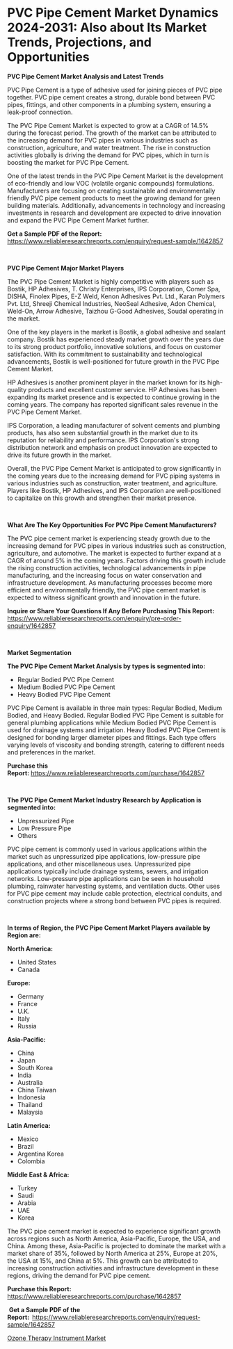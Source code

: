 <p><h1>PVC Pipe Cement Market Dynamics 2024-2031: Also about Its Market Trends, Projections, and Opportunities</h1></p><p><strong>PVC Pipe Cement Market Analysis and Latest Trends</strong></p>
<p><p>PVC Pipe Cement is a type of adhesive used for joining pieces of PVC pipe together. PVC pipe cement creates a strong, durable bond between PVC pipes, fittings, and other components in a plumbing system, ensuring a leak-proof connection.</p><p>The PVC Pipe Cement Market is expected to grow at a CAGR of 14.5% during the forecast period. The growth of the market can be attributed to the increasing demand for PVC pipes in various industries such as construction, agriculture, and water treatment. The rise in construction activities globally is driving the demand for PVC pipes, which in turn is boosting the market for PVC Pipe Cement.</p><p>One of the latest trends in the PVC Pipe Cement Market is the development of eco-friendly and low VOC (volatile organic compounds) formulations. Manufacturers are focusing on creating sustainable and environmentally friendly PVC pipe cement products to meet the growing demand for green building materials. Additionally, advancements in technology and increasing investments in research and development are expected to drive innovation and expand the PVC Pipe Cement Market further.</p></p>
<p><strong>Get a Sample PDF of the Report:&nbsp;</strong> <a href="https://www.reliableresearchreports.com/enquiry/request-sample/1642857">https://www.reliableresearchreports.com/enquiry/request-sample/1642857</a></p>
<p>&nbsp;</p>
<p><strong>PVC Pipe Cement Major Market Players</strong></p>
<p><p>The PVC Pipe Cement Market is highly competitive with players such as Bostik, HP Adhesives, T. Christy Enterprises, IPS Corporation, Comer Spa, DISHA, Finolex Pipes, E-Z Weld, Kenon Adhesives Pvt. Ltd., Karan Polymers Pvt. Ltd, Shreeji Chemical Industries, NeoSeal Adhesive, Adon Chemical, Weld-On, Arrow Adhesive, Taizhou G-Good Adhesives, Soudal operating in the market. </p><p>One of the key players in the market is Bostik, a global adhesive and sealant company. Bostik has experienced steady market growth over the years due to its strong product portfolio, innovative solutions, and focus on customer satisfaction. With its commitment to sustainability and technological advancements, Bostik is well-positioned for future growth in the PVC Pipe Cement Market.</p><p>HP Adhesives is another prominent player in the market known for its high-quality products and excellent customer service. HP Adhesives has been expanding its market presence and is expected to continue growing in the coming years. The company has reported significant sales revenue in the PVC Pipe Cement Market.</p><p>IPS Corporation, a leading manufacturer of solvent cements and plumbing products, has also seen substantial growth in the market due to its reputation for reliability and performance. IPS Corporation's strong distribution network and emphasis on product innovation are expected to drive its future growth in the market.</p><p>Overall, the PVC Pipe Cement Market is anticipated to grow significantly in the coming years due to the increasing demand for PVC piping systems in various industries such as construction, water treatment, and agriculture. Players like Bostik, HP Adhesives, and IPS Corporation are well-positioned to capitalize on this growth and strengthen their market presence.</p></p>
<p>&nbsp;</p>
<p><strong>What Are The Key Opportunities For PVC Pipe Cement Manufacturers?</strong></p>
<p><p>The PVC pipe cement market is experiencing steady growth due to the increasing demand for PVC pipes in various industries such as construction, agriculture, and automotive. The market is expected to further expand at a CAGR of around 5% in the coming years. Factors driving this growth include the rising construction activities, technological advancements in pipe manufacturing, and the increasing focus on water conservation and infrastructure development. As manufacturing processes become more efficient and environmentally friendly, the PVC pipe cement market is expected to witness significant growth and innovation in the future.</p></p>
<p><strong>Inquire or Share Your Questions If Any Before Purchasing This Report:</strong> <a href="https://www.reliableresearchreports.com/enquiry/pre-order-enquiry/1642857">https://www.reliableresearchreports.com/enquiry/pre-order-enquiry/1642857</a></p>
<p>&nbsp;</p>
<p><strong>Market Segmentation</strong></p>
<p><strong>The PVC Pipe Cement Market Analysis by types is segmented into:</strong></p>
<p><ul><li>Regular Bodied PVC Pipe Cement</li><li>Medium Bodied PVC Pipe Cement</li><li>Heavy Bodied PVC Pipe Cement</li></ul></p>
<p><p>PVC Pipe Cement is available in three main types: Regular Bodied, Medium Bodied, and Heavy Bodied. Regular Bodied PVC Pipe Cement is suitable for general plumbing applications while Medium Bodied PVC Pipe Cement is used for drainage systems and irrigation. Heavy Bodied PVC Pipe Cement is designed for bonding larger diameter pipes and fittings. Each type offers varying levels of viscosity and bonding strength, catering to different needs and preferences in the market.</p></p>
<p><strong>Purchase this Report:&nbsp;</strong><a href="https://www.reliableresearchreports.com/purchase/1642857">https://www.reliableresearchreports.com/purchase/1642857</a></p>
<p>&nbsp;</p>
<p><strong>The PVC Pipe Cement Market Industry Research by Application is segmented into:</strong></p>
<p><ul><li>Unpressurized Pipe</li><li>Low Pressure Pipe</li><li>Others</li></ul></p>
<p><p>PVC pipe cement is commonly used in various applications within the market such as unpressurized pipe applications, low-pressure pipe applications, and other miscellaneous uses. Unpressurized pipe applications typically include drainage systems, sewers, and irrigation networks. Low-pressure pipe applications can be seen in household plumbing, rainwater harvesting systems, and ventilation ducts. Other uses for PVC pipe cement may include cable protection, electrical conduits, and construction projects where a strong bond between PVC pipes is required.</p></p>
<p>&nbsp;</p>
<p><strong>In terms of Region, the PVC Pipe Cement Market Players available by Region are:</strong></p>
<p>
    <p> <strong> North America: </strong>
        <ul>
            <li>United States</li>
            <li>Canada</li>
        </ul>
        </p> 
    <p> <strong> Europe: </strong>
        <ul>
            <li>Germany</li>
            <li>France</li>
            <li>U.K.</li>
            <li>Italy</li>
            <li>Russia</li>
        </ul>
        </p> 
    <p> <strong> Asia-Pacific: </strong>
        <ul>
            <li>China</li>
            <li>Japan</li>
            <li>South Korea</li>
            <li>India</li>
            <li>Australia</li>
            <li>China Taiwan</li>
            <li>Indonesia</li>
            <li>Thailand</li>
            <li>Malaysia</li>
        </ul>
        </p> 
    <p> <strong> Latin America: </strong>
        <ul>
            <li>Mexico</li>
            <li>Brazil</li>
            <li>Argentina Korea</li>
            <li>Colombia</li>
        </ul>
        </p> 
    <p> <strong> Middle East & Africa: </strong>
        <ul>
            <li>Turkey</li>
            <li>Saudi</li>
            <li>Arabia</li>
            <li>UAE</li>
            <li>Korea</li>
        </ul>
    </p>
    </p>
<p><p>The PVC pipe cement market is expected to experience significant growth across regions such as North America, Asia-Pacific, Europe, the USA, and China. Among these, Asia-Pacific is projected to dominate the market with a market share of 35%, followed by North America at 25%, Europe at 20%, the USA at 15%, and China at 5%. This growth can be attributed to increasing construction activities and infrastructure development in these regions, driving the demand for PVC pipe cement.</p></p>
<p><strong>Purchase this Report: </strong><a href="https://www.reliableresearchreports.com/purchase/1642857">https://www.reliableresearchreports.com/purchase/1642857</a></p>
<p>&nbsp;<strong>Get a Sample PDF of the Report:&nbsp;&nbsp;</strong><a href="https://www.reliableresearchreports.com/enquiry/request-sample/1642857">https://www.reliableresearchreports.com/enquiry/request-sample/1642857</a></p>
<p><strong></strong></p>
<p><p><a href="https://forested-sushi-9b0.notion.site/Ozone-Therapy-Instrument-Market-Research-Report-Provides-Critical-Insights-that-can-help-Shape-Busin-a3ed192b618545af9d2a74ea69a945c9">Ozone Therapy Instrument Market</a></p></p>
